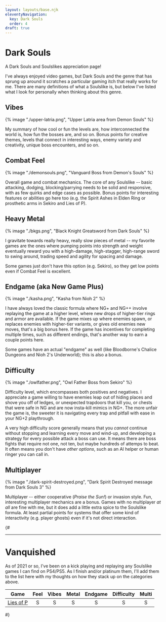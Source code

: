 ```yaml
---
layout: layouts/base.njk
eleventyNavigation:
  key: Dark Souls
  order: 4
draft: true
---
```

# Dark Souls

A Dark Souls and Soulslikes appreciation page!

I've always enjoyed video games, but Dark Souls and the genre that has sprung up around it scratches a particular gaming itch that really works for me. There are many definitions of what a Soulslike is, but below I've listed what I look for personally when thinking about this genre.

## Vibes

{% image "./upper-latria.png", "Upper Latria area from Demon Souls" %}

My summary of how cool or fun the levels are, how interconnected the world is, how fun the bosses are, and so on. Bonus points for creative themes, levels that connect in interesting ways, enemy variety and creativity, unique boss encounters, and so on.

## Combat Feel

{% image "./demonsouls.png", "Vanguard Boss from Demon's Souls" %}

Overall game and combat mechanics. The core of any Soulslike -- basic attacking, dodging, blocking/parrying needs to be solid and responsive, with as few quirks and edge cases as possible. Bonus points for interesting features or abilities go here too (e.g. the Spirit Ashes in Elden Ring or prosthetic arms in Sekiro and Lies of P).

## Heavy Metal

{% image "./bkgs.png", "Black Knight Greatsword from Dark Souls" %}

I gravitate towards really heavy, really slow pieces of metal -- my favorite games are the ones where pumping points into strength and weight eventually reward you with a high-damage, high-stagger, high-range sword to swing around, trading speed and agility for spacing and damage.

Some games just don't have this option (e.g. Sekiro), so they get low points even if Combat Feel is excellent.

## Endgame (aka New Game Plus)

{% image "./kasha.png", "Kasha from Nioh 2" %}

I have always loved the classic formula where NG+ and NG++ involve replaying the game at a higher level, where new drops of higher-tier rings and armor are available. If the game mixes up where enemies spawn, or replaces enemies with higher-tier variants, or gives old enemies new moves, that's a big bonus here. If the game has incentives for completing multiple times, such as different endings, that's another way to earn a couple points here.

Some games have an actual "endgame" as well (like Bloodborne's Chalice Dungeons and Nioh 2's Underworld); this is also a bonus.

## Difficulty

{% image "./owlfather.png", "Owl Father Boss from Sekiro" %}

Difficulty level, which encompasses both positives and negatives. I appreciate a game willing to have enemies leap out of hiding places and shove you off of ledges, or unexpected trapdoors that kill you, or chests that were safe in NG and are now insta-kill mimics in NG+. The more unfair the game is, the sweeter it is navigating every trap and pitfall with ease in your NG+2 playthrough.

A very high difficulty score generally means that you _cannot_ continue without stopping and learning every move and wind-up, and developing a strategy for every possible attack a boss can use. It means there are boss fights that require not one, not ten, but maybe hundreds of attemps to beat. It often means you don't have _other options_, such as an AI helper or human ringer you can call in.

## Multiplayer

{% image "./dark-spirit-destroyed.png", "Dark Spirit Destroyed message from Dark Souls 3" %}

Multiplayer -- either cooperative (_Praise the Sun!_) or invasion style. Fun, interesting multiplayer mechanics are a bonus. Games with no multiplayer _at all_ are fine with me, but it does add a little extra spice to the Soulslike formula. At least partial points for systems that offer some kind of interactivity (e.g. player ghosts) even if it's not direct interaction.

{#
<hr/>

# Vanquished

As of 2021 or so, I've been on a kick playing and replaying any Soulslike games I can find on PS4/PS5. As I finish and/or platinum them, I'll add them to the list here with my thoughts on how they stack up on the categories above.

Game | Feel | Vibes | Metal | Endgame | Difficulty | Multi
---  | ---  | ---   | ---   | ---     | ---        | ---
[Lies of P](./) | <center>S</center> | <center>S</center> | <center>S</center> | <center>S</center> | <center>S</center> | <center>S</center>
#}

